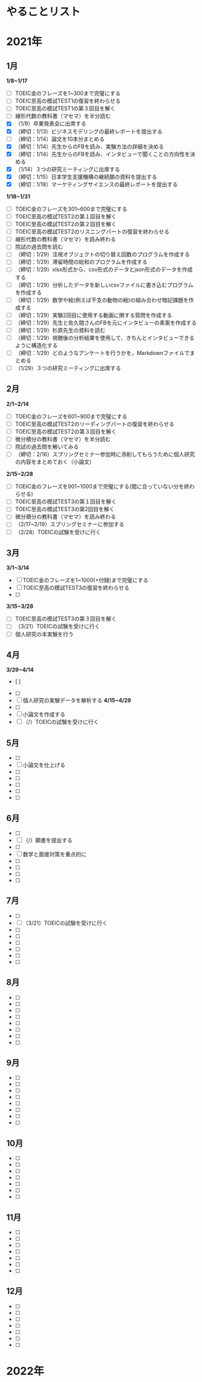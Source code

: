 # やることリスト
# 2021年
## 1月
**1/8~1/17**
- [ ] TOEIC金のフレーズを1~300まで完璧にする
- [ ] TOEIC至高の模試TEST1の復習を終わらせる
- [ ] TOEIC至高の模試TEST1の第３回目を解く
- [ ] 線形代数の教科書（マセマ）を半分読む
- [x] （1/9）卒業発表会に出席する
- [x] （締切：1/13）ビジネスモデリングの最終レポートを提出する
- [ ] （締切：1/14）論文を10本分まとめる
- [x] （締切：1/14）先生からのFBを読み、実験方法の詳細を決める
- [x] （締切：1/14）先生からのFBを読み、インタビューで聞くことの方向性を決める
- [x] （1/14）３つの研究ミーティングに出席する
- [x] （締切：1/15）日本学生支援機構の継続願の資料を提出する
- [x] （締切：1/18）マーケティングサイエンスの最終レポートを提出する

**1/18~1/31**
- [ ] TOEIC金のフレーズを301~600まで完璧にする
- [ ] TOEIC至高の模試TEST2の第１回目を解く
- [ ] TOEIC至高の模試TEST2の第２回目を解く
- [ ] TOEIC至高の模試TEST2のリスニングパートの復習を終わらせる
- [ ] 線形代数の教科書（マセマ）を読み終わる
- [ ] 院試の過去問を読む
- [ ] （締切：1/29）注視オブジェクトの切り替え回数のプログラムを作成する
- [ ] （締切：1/29）滞留時間の総和のプログラムを作成する
- [ ] （締切：1/29）xlsx形式から、csv形式のデータとjson形式のデータを作成する
- [ ] （締切：1/29）分析したデータを新しいcsvファイルに書き込むプログラムを作成する
- [ ] （締切：1/29）数学や絵(例えば干支の動物の絵)の組み合わせ暗記課題を作成する
- [ ] （締切：1/29）実験2回目に使用する動画に関する質問を作成する
- [ ] （締切：1/29）先⽣と佐久間さんのFBを元にインタビューの素案を作成する
- [ ] （締切：1/29）杉原先⽣の資料を読む
- [ ] （締切：1/29）視聴後の分析結果を使⽤して、きちんとインタビューできるように構造化する
- [ ] （締切：1/29）どのようなアンケートを⾏うかを，Markdownファイルでまとめる
- [ ] （1/29）３つの研究ミーティングに出席する

## 2月
**2/1~2/14**
- [ ] TOEIC金のフレーズを601~900まで完璧にする
- [ ] TOEIC至高の模試TEST2のリーディングパートの復習を終わらせる
- [ ] TOEIC至高の模試TEST2の第３回目を解く
- [ ] 微分積分の教科書（マセマ）を半分読む
- [ ] 院試の過去問を解いてみる
- [ ] （締切：2/16）スプリングセミナー参加時に添削してもらうために個人研究の内容をまとめておく（小論文）

**2/15~2/28**
- [ ] TOEIC金のフレーズを901~1000まで完璧にする(間に合っていない分を終わらせる)
- [ ] TOEIC至高の模試TEST3の第１回目を解く
- [ ] TOEIC至高の模試TEST3の第2回目を解く
- [ ] 微分積分の教科書（マセマ）を読み終わる
- [ ] （2/17~2/19）スプリングセミナーに参加する
- [ ] （2/28）TOEICの試験を受けに行く

## 3月
**3/1~3/14**
- [ ] TOEIC金のフレーズを1~1000(+付録)まで完璧にする
- [ ] TOEIC至高の模試TEST3の復習を終わらせる
- [ ] 
**3/15~3/28**
- [ ] TOEIC至高の模試TEST3の第３回目を解く
- [ ] （3/21）TOEICの試験を受けに行く
- [ ] 個人研究の本実験を行う
## 4月
**3/29~4/14**
- [ ] 
- [ ] 
- [ ] 個人研究の実験データを解析する
**4/15~4/29**
- [ ] 
- [ ] 小論文を作成する
- [ ] （/）TOEICの試験を受けに行く
## 5月
- [ ] 
- [ ] 小論文を仕上げる
- [ ] 
- [ ] 
- [ ] 
- [ ] 
- [ ] 
## 6月
- [ ] 
- [ ] （/）願書を提出する
- [ ] 
- [ ] 数学と面接対策を重点的に
- [ ] 
- [ ] 
- [ ] 
- [ ] 
## 7月
- [ ] 
- [ ] （3/21）TOEICの試験を受けに行く
- [ ] 
- [ ] 
- [ ] 
- [ ] 
- [ ] 
- [ ] 
## 8月
- [ ] 
- [ ] 
- [ ] 
- [ ] 
- [ ] 
- [ ] 
- [ ] 
- [ ] 
## 9月
- [ ] 
- [ ] 
- [ ] 
- [ ] 
- [ ] 
- [ ] 
- [ ] 
- [ ] 
## 10月
- [ ] 
- [ ] 
- [ ] 
- [ ] 
- [ ] 
- [ ] 
- [ ] 
## 11月
- [ ] 
- [ ] 
- [ ] 
- [ ] 
- [ ] 
- [ ] 
- [ ] 
## 12月
- [ ] 
- [ ] 
- [ ] 
- [ ] 
- [ ] 
- [ ] 
- [ ] 
# 2022年
